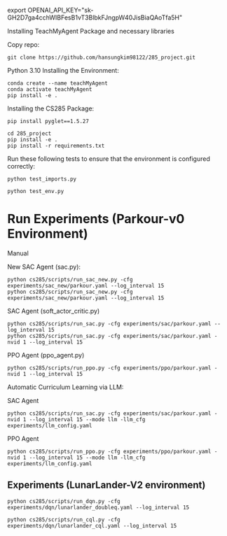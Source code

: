 export OPENAI_API_KEY="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"


Installing TeachMyAgent Package and necessary libraries

Copy repo:
```
git clone https://github.com/hansungkim98122/285_project.git
```

Python 3.10
Installing the Environment:
```
conda create --name teachMyAgent
conda activate teachMyAgent
pip install -e .
```
Installing the CS285 Package:
```
pip install pyglet==1.5.27
```
```
cd 285_project
pip install -e .
pip install -r requirements.txt
```

Run these following tests to ensure that the environment is configured correctly:

```
python test_imports.py
```

```
python test_env.py
```

# Run Experiments (Parkour-v0 Environment)

Manual

New SAC Agent (sac.py):

```
python cs285/scripts/run_sac_new.py -cfg experiments/sac_new/parkour.yaml --log_interval 15
python cs285/scripts/run_sac_new.py -cfg experiments/sac_new/parkour.yaml --log_interval 15
```

SAC Agent (soft_actor_critic.py)
```
python cs285/scripts/run_sac.py -cfg experiments/sac/parkour.yaml --log_interval 15
python cs285/scripts/run_sac.py -cfg experiments/sac/parkour.yaml -nvid 1 --log_interval 15
```

PPO Agent (ppo_agent.py)
```
python cs285/scripts/run_ppo.py -cfg experiments/ppo/parkour.yaml -nvid 1 --log_interval 15
```

Automatic Curriculum Learning via LLM:

SAC Agent
```
python cs285/scripts/run_sac.py -cfg experiments/sac/parkour.yaml -nvid 1 --log_interval 15 --mode llm -llm_cfg experiments/llm_config.yaml
```

PPO Agent
```
python cs285/scripts/run_ppo.py -cfg experiments/ppo/parkour.yaml -nvid 1 --log_interval 15 --mode llm -llm_cfg experiments/llm_config.yaml
```


## Experiments (LunarLander-V2 environment)
```
python cs285/scripts/run_dqn.py -cfg experiments/dqn/lunarlander_doubleq.yaml --log_interval 15
```

```
python cs285/scripts/run_cql.py -cfg experiments/dqn/lunarlander_cql.yaml --log_interval 15
```